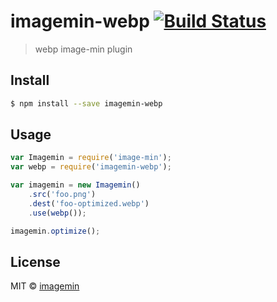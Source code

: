 # imagemin-webp [![Build Status](https://travis-ci.org/imagemin/imagemin-webp.svg?branch=master)](https://travis-ci.org/imagemin/imagemin-webp)

> webp image-min plugin


## Install

```sh
$ npm install --save imagemin-webp
```


## Usage

```js
var Imagemin = require('image-min');
var webp = require('imagemin-webp');

var imagemin = new Imagemin()
	.src('foo.png')
	.dest('foo-optimized.webp')
	.use(webp());

imagemin.optimize();
```


## License

MIT © [imagemin](https://github.com/imagemin)

